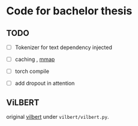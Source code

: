 # Code for bachelor thesis


## TODO
- [ ] Tokenizer for text dependency injected
- [ ] caching , [mmap](https://github.com/DACUS1995/pytorch-mmap-dataset/blob/main/pytorch_mmap_dataset/dataset.py)
- [ ] torch compile
- [ ] add dropout in attention


## ViLBERT
original [vilbert](https://github.com/facebookresearch/vilbert-multi-task) under `vilbert/vilbert.py`.
